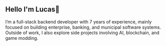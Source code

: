 ## Hello I'm Lucas👋

I’m a full-stack backend developer with 7 years of experience, mainly focused on building enterprise, banking, and municipal software systems. Outside of work, I also explore side projects involving AI, blockchain, and game modding.
